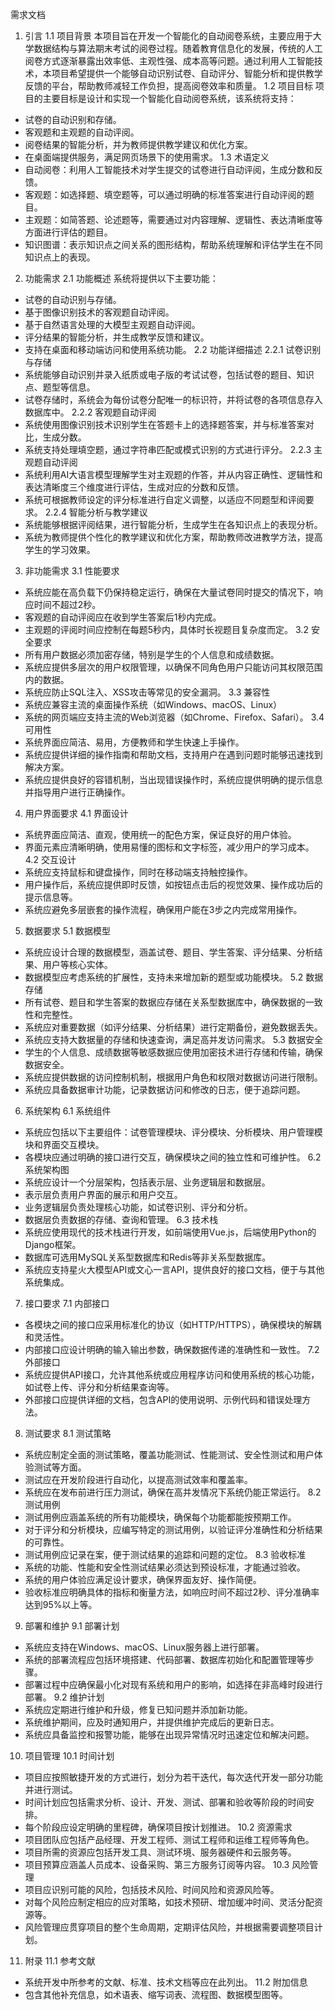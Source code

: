 需求文档
 1. 引言
 1.1 项目背景
本项目旨在开发一个智能化的自动阅卷系统，主要应用于大学数据结构与算法期末考试的阅卷过程。随着教育信息化的发展，传统的人工阅卷方式逐渐暴露出效率低、主观性强、成本高等问题。通过利用人工智能技术，本项目希望提供一个能够自动识别试卷、自动评分、智能分析和提供教学反馈的平台，帮助教师减轻工作负担，提高阅卷效率和质量。
 1.2 项目目标
项目的主要目标是设计和实现一个智能化自动阅卷系统，该系统将支持：
- 试卷的自动识别和存储。
- 客观题和主观题的自动评阅。
- 阅卷结果的智能分析，并为教师提供教学建议和优化方案。
- 在桌面端提供服务，满足网页场景下的使用需求。
 1.3 术语定义
- 自动阅卷：利用人工智能技术对学生提交的试卷进行自动评阅，生成分数和反馈。
- 客观题：如选择题、填空题等，可以通过明确的标准答案进行自动评阅的题目。
- 主观题：如简答题、论述题等，需要通过对内容理解、逻辑性、表达清晰度等方面进行评估的题目。
- 知识图谱：表示知识点之间关系的图形结构，帮助系统理解和评估学生在不同知识点上的表现。
 2. 功能需求
 2.1 功能概述
系统将提供以下主要功能：
- 试卷的自动识别与存储。
- 基于图像识别技术的客观题自动评阅。
- 基于自然语言处理的大模型主观题自动评阅。
- 评分结果的智能分析，并生成教学反馈和建议。
- 支持在桌面和移动端访问和使用系统功能。
 2.2 功能详细描述
 2.2.1 试卷识别与存储
- 系统能够自动识别并录入纸质或电子版的考试试卷，包括试卷的题目、知识点、题型等信息。
- 试卷存储时，系统会为每份试卷分配唯一的标识符，并将试卷的各项信息存入数据库中。
 2.2.2 客观题自动评阅
- 系统使用图像识别技术识别学生在答题卡上的选择题答案，并与标准答案对比，生成分数。
- 系统支持处理填空题，通过字符串匹配或模式识别的方式进行评分。
 2.2.3 主观题自动评阅
- 系统利用AI大语言模型理解学生对主观题的作答，并从内容正确性、逻辑性和表达清晰度三个维度进行评估，生成对应的分数和反馈。
- 系统可根据教师设定的评分标准进行自定义调整，以适应不同题型和评阅要求。
 2.2.4 智能分析与教学建议
- 系统能够根据评阅结果，进行智能分析，生成学生在各知识点上的表现分析。
- 系统为教师提供个性化的教学建议和优化方案，帮助教师改进教学方法，提高学生的学习效果。
 3. 非功能需求
 3.1 性能要求
- 系统应能在高负载下仍保持稳定运行，确保在大量试卷同时提交的情况下，响应时间不超过2秒。
- 客观题的自动评阅应在收到学生答案后1秒内完成。
- 主观题的评阅时间应控制在每题5秒内，具体时长视题目复杂度而定。
 3.2 安全要求
- 所有用户数据必须加密存储，特别是学生的个人信息和成绩数据。
- 系统应提供多层次的用户权限管理，以确保不同角色用户只能访问其权限范围内的数据。
- 系统应防止SQL注入、XSS攻击等常见的安全漏洞。
 3.3 兼容性
- 系统应兼容主流的桌面操作系统（如Windows、macOS、Linux）
- 系统的网页端应支持主流的Web浏览器（如Chrome、Firefox、Safari）。
 3.4 可用性
- 系统界面应简洁、易用，方便教师和学生快速上手操作。
- 系统应提供详细的操作指南和帮助文档，支持用户在遇到问题时能够迅速找到解决方案。
- 系统应提供良好的容错机制，当出现错误操作时，系统应提供明确的提示信息并指导用户进行正确操作。
 4. 用户界面要求
 4.1 界面设计
- 系统界面应简洁、直观，使用统一的配色方案，保证良好的用户体验。
- 界面元素应清晰明确，使用易懂的图标和文字标签，减少用户的学习成本。
4.2 交互设计
- 系统应支持鼠标和键盘操作，同时在移动端支持触控操作。
- 用户操作后，系统应提供即时反馈，如按钮点击后的视觉效果、操作成功后的提示信息等。
- 系统应避免多层嵌套的操作流程，确保用户能在3步之内完成常用操作。
5. 数据要求
5.1 数据模型
- 系统应设计合理的数据模型，涵盖试卷、题目、学生答案、评分结果、分析结果、用户等核心实体。
- 数据模型应考虑系统的扩展性，支持未来增加新的题型或功能模块。
 5.2 数据存储
- 所有试卷、题目和学生答案的数据应存储在关系型数据库中，确保数据的一致性和完整性。
- 系统应对重要数据（如评分结果、分析结果）进行定期备份，避免数据丢失。
- 系统应支持大数据量的存储和快速查询，满足高并发访问需求。
5.3 数据安全
- 学生的个人信息、成绩数据等敏感数据应使用加密技术进行存储和传输，确保数据安全。
- 系统应提供数据的访问控制机制，根据用户角色和权限对数据访问进行限制。
- 系统应具备数据审计功能，记录数据访问和修改的日志，便于追踪问题。
6. 系统架构
6.1 系统组件
- 系统应包括以下主要组件：试卷管理模块、评分模块、分析模块、用户管理模块和界面交互模块。
- 各模块应通过明确的接口进行交互，确保模块之间的独立性和可维护性。
6.2 系统架构图
- 系统应设计一个分层架构，包括表示层、业务逻辑层和数据层。
- 表示层负责用户界面的展示和用户交互。
- 业务逻辑层负责处理核心功能，如试卷识别、评分和分析。
- 数据层负责数据的存储、查询和管理。
6.3 技术栈
- 系统应使用现代的技术栈进行开发，如前端使用Vue.js，后端使用Python的Django框架。
- 数据库可选用MySQL关系型数据库和Redis等非关系型数据库。
- 系统应支持星火大模型API或文心一言API，提供良好的接口文档，便于与其他系统集成。
7. 接口要求
7.1 内部接口
- 各模块之间的接口应采用标准化的协议（如HTTP/HTTPS），确保模块的解耦和灵活性。
- 内部接口应设计明确的输入输出参数，确保数据传递的准确性和一致性。
7.2 外部接口
- 系统应提供API接口，允许其他系统或应用程序访问和使用系统的核心功能，如试卷上传、评分和分析结果查询等。
- 外部接口应提供详细的文档，包含API的使用说明、示例代码和错误处理方法。
8. 测试要求
8.1 测试策略
- 系统应制定全面的测试策略，覆盖功能测试、性能测试、安全性测试和用户体验测试等方面。
- 测试应在开发阶段进行自动化，以提高测试效率和覆盖率。
- 系统应在发布前进行压力测试，确保在高并发情况下系统仍能正常运行。
8.2 测试用例
- 测试用例应涵盖系统的所有功能模块，确保每个功能都能按预期工作。
- 对于评分和分析模块，应编写特定的测试用例，以验证评分准确性和分析结果的可靠性。
- 测试用例应记录在案，便于测试结果的追踪和问题的定位。
8.3 验收标准
- 系统的功能、性能和安全性测试结果必须达到预设标准，才能通过验收。
- 系统的用户体验应满足设计要求，确保界面友好、操作简便。
- 验收标准应明确具体的指标和衡量方法，如响应时间不超过2秒、评分准确率达到95%以上等。
9. 部署和维护
9.1 部署计划
- 系统应支持在Windows、macOS、Linux服务器上进行部署。
- 系统的部署流程应包括环境搭建、代码部署、数据库初始化和配置管理等步骤。
- 部署过程中应确保最小化对现有系统和用户的影响，如选择在非高峰时段进行部署。
9.2 维护计划
- 系统应定期进行维护和升级，修复已知问题并添加新功能。
- 系统维护期间，应及时通知用户，并提供维护完成后的更新日志。
- 系统应具备监控和报警功能，能够在出现异常情况时迅速定位和解决问题。
10. 项目管理
10.1 时间计划
- 项目应按照敏捷开发的方式进行，划分为若干迭代，每次迭代开发一部分功能并进行测试。
- 时间计划应包括需求分析、设计、开发、测试、部署和验收等阶段的时间安排。
- 每个阶段应设定明确的里程碑，确保项目按计划推进。
10.2 资源需求
- 项目团队应包括产品经理、开发工程师、测试工程师和运维工程师等角色。
- 项目所需的资源应包括开发工具、测试环境、服务器硬件和云服务等。
- 项目预算应涵盖人员成本、设备采购、第三方服务订阅等内容。
10.3 风险管理
- 项目应识别可能的风险，包括技术风险、时间风险和资源风险等。
- 对每个风险应制定相应的应对策略，如技术预研、增加缓冲时间、灵活分配资源等。
- 风险管理应贯穿项目的整个生命周期，定期评估风险，并根据需要调整项目计划。
11. 附录
11.1 参考文献
- 系统开发中所参考的文献、标准、技术文档等应在此列出。
11.2 附加信息
- 包含其他补充信息，如术语表、缩写词表、流程图、数据模型图等。

